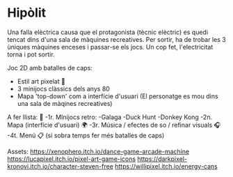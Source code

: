 # Hipòlit

Una falla elèctrica causa que el protagonista (tècnic elèctric) es quedi tencat dins d'una sala de màquines recreatives. Per sortir, ha de trobar les 3 ùniques màquines enceses i passar-se els jocs. Un cop fet, l'electricitat torna i pot sortir.

Joc 2D amb batalles de caps:
 - Estil art pixelat 💪
 - 3 minijocs clàssics dels anys 80
 - Mapa 'top-down' com a interfície d'usuari (El personatge es mou dins una sala de màqines recreatives)

A fer llista: 📝
 -1r. MInijocs retro:
  -Galaga
  -Duck Hunt
  -Donkey Kong
 -2n. Mapa (interfície d'usuari) 🌍
 -3r. Música / efectes de so / refinar visuals 🎧
 -4t. Menú 📋
 (si sobra temps fer més batalles de caps)

Assets:
https://xenophero.itch.io/dance-game-arcade-machine
https://lucapixel.itch.io/pixel-art-game-icons
https://darkpixel-kronovi.itch.io/character-steven-free
https://willipixel.itch.io/energy-cans
